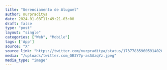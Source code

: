 ```yaml
---
title: "Gerenciamento de Aluguel"
author: nurpraditya
date: 2024-01-08T11:49:21-03:00
draft: false
type: "post"
layout: "single"
categories: ["Web", "Mobile"]
tags: ['App']
source: "X"
source_link: "https://twitter.com/nurpraditya/status/1737783596059140204"
media: "/uploads/twitter.com_GB3Y7p-asAAzqYz.jpeg"
media_type: "image"
---
```


